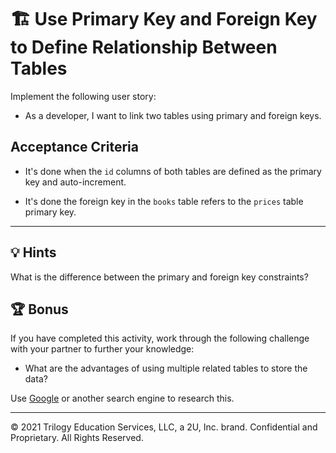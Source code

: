 # 🏗️ Use Primary Key and Foreign Key to Define Relationship Between Tables

Implement the following user story:

* As a developer, I want to link two tables using primary and foreign keys.

## Acceptance Criteria

* It's done when the `id` columns of both tables are defined as the primary key and auto-increment.

* It's done the foreign key in the `books` table refers to the `prices` table primary key.

---

## 💡 Hints

What is the difference between the primary and foreign key constraints?

## 🏆 Bonus

If you have completed this activity, work through the following challenge with your partner to further your knowledge:

* What are the advantages of using multiple related tables to store the data? 

Use [Google](https://www.google.com) or another search engine to research this.

---
© 2021 Trilogy Education Services, LLC, a 2U, Inc. brand. Confidential and Proprietary. All Rights Reserved.
